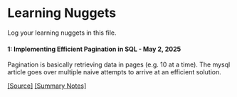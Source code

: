# Learning Nuggets

Log your learning nuggets in this file.

#### 1: Implementing Efficient Pagination in SQL - May 2, 2025

Pagination is basically retrieving data in pages (e.g. 10 at a time). The mysql article goes over multiple naive attempts to arrive at an efficient solution.

[\[Source\]](https://mysql.rjweb.org/doc.php/pagination) [\[Summary Notes\]](https://github.com/herougo/LearningNugget/wiki/Original-Articles-SQL#1-implementing-efficient-pagination)
